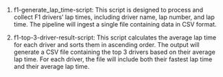 1) f1-generate_lap_time-script: This script is designed to process and collect F1 drivers’ lap times, including driver name, lap number, and lap time. The pipeline will ingest a single file containing data in CSV format.

2) f1-top-3-driver-result-script: This script calculates the average lap time for each driver and sorts them in ascending order. The output will generate a CSV file containing the top 3 drivers based on their average lap time. For each driver, the file will include both their fastest lap time and their average lap time.